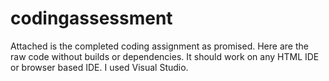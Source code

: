 # codingassessment
Attached is the completed coding assignment as promised. Here are the raw code without builds or dependencies. 
It should work on any HTML IDE or browser based IDE. I used Visual Studio.
